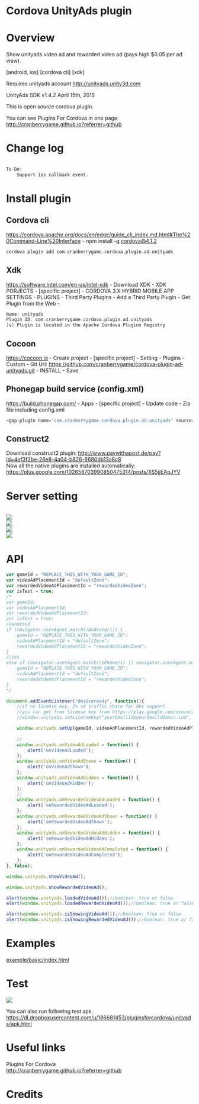 Cordova UnityAds plugin
====================
# Overview #
Show unityads video ad and rewarded video ad (pays high $0.05 per ad view).

[android, ios] [cordova cli] [xdk]

Requires unityads account http://unityads.unity3d.com

UnityAds SDK v1.4.2 April 15th, 2015

This is open source cordova plugin.

You can see Plugins For Cordova in one page: http://cranberrygame.github.io?referrer=github

# Change log #
```c

To-Do:
	Support ios callback event.

```
# Install plugin #

## Cordova cli ##
https://cordova.apache.org/docs/en/edge/guide_cli_index.md.html#The%20Command-Line%20Interface - npm install -g cordova@4.1.2
```c
cordova plugin add com.cranberrygame.cordova.plugin.ad.unityads
```

## Xdk ##
https://software.intel.com/en-us/intel-xdk - Download XDK - XDK PORJECTS - [specific project] - CORDOVA 3.X HYBRID MOBILE APP SETTINGS - PLUGINS - Third Party Plugins - Add a Third Party Plugin - Get Plugin from the Web -
```c
Name: unityads
Plugin ID: com.cranberrygame.cordova.plugin.ad.unityads
[v] Plugin is located in the Apache Cordova Plugins Registry
```

## Cocoon ##
https://cocoon.io - Create project - [specific project] - Setting - Plugins - Custom - Git Url: https://github.com/cranberrygame/cordova-plugin-ad-unityads.git - INSTALL - Save<br>

## Phonegap build service (config.xml) ##
https://build.phonegap.com/ - Apps - [specific project] - Update code - Zip file including config.xml
```c
<gap:plugin name="com.cranberrygame.cordova.plugin.ad.unityads" source="plugins.cordova.io" />
```

## Construct2 ##
Download construct2 plugin: http://www.paywithapost.de/pay?id=4ef3f2be-26e8-4a04-b826-6680db13a8c8
<br>
Now all the native plugins are installed automatically: https://plus.google.com/102658703990850475314/posts/XS5jjEApJYV
# Server setting #
```c
```

<img src="https://github.com/cranberrygame/cordova-plugin-ad-unityads/blob/master/doc/gameId1.png"><br>
<img src="https://github.com/cranberrygame/cordova-plugin-ad-unityads/blob/master/doc/gameId2.png"><br>
<img src="https://github.com/cranberrygame/cordova-plugin-ad-unityads/blob/master/doc/gameId3.png"><br>
<img src="https://github.com/cranberrygame/cordova-plugin-ad-unityads/blob/master/doc/gameId4.png">

# API #
```javascript
var gameId = "REPLACE_THIS_WITH_YOUR_GAME_ID";
var videoAdPlacementId = "defaultZone";
var rewardedVideoAdPlacementId = "rewardedVideoZone";
var isTest = true;
/*
var gameId;
var videoAdPlacementId;
var rewardedVideoAdPlacementId;
var isTest = true;
//android
if (navigator.userAgent.match(/Android/i)) {
	gameId = "REPLACE_THIS_WITH_YOUR_GAME_ID";
	videoAdPlacementId = "defaultZone";
	rewardedVideoAdPlacementId = "rewardedVideoZone";
}
//ios
else if (navigator.userAgent.match(/iPhone/i) || navigator.userAgent.match(/iPad/i)) {
	gameId = "REPLACE_THIS_WITH_YOUR_GAME_ID";
	videoAdPlacementId = "defaultZone";
	rewardedVideoAdPlacementId = "rewardedVideoZone";
}
*/

document.addEventListener("deviceready", function(){
	//if no license key, 2% ad traffic share for dev support.
	//you can get free license key from https://play.google.com/store/apps/details?id=com.cranberrygame.pluginsforcordova
	//window.unityads.setLicenseKey("yourEmailId@yourEmaildDamin.com", "yourFreeLicenseKey");

	window.unityads.setUp(gameId, videoAdPlacementId, rewardedVideoAdPlacementId, isTest);
	
	//
	window.unityads.onVideoAdLoaded = function() {
		alert('onVideoAdLoaded');
	};	
	window.unityads.onVideoAdShown = function() {
		alert('onVideoAdShown');
	};
	window.unityads.onVideoAdHidden = function() {
		alert('onVideoAdHidden');
	};
	//
	window.unityads.onRewardedVideoAdLoaded = function() {
		alert('onRewardedVideoAdLoaded');
	};	
	window.unityads.onRewardedVideoAdShown = function() {
		alert('onRewardedVideoAdShown');
	};
	window.unityads.onRewardedVideoAdHidden = function() {
		alert('onRewardedVideoAdHidden');
	};	
	window.unityads.onRewardedVideoAdCompleted = function() {
		alert('onRewardedVideoAdCompleted');
	};
}, false);

window.unityads.showVideoAd();

window.unityads.showRewardedVideoAd();

alert(window.unityads.loadedVideoAd());//boolean: true or false
alert(window.unityads.loadedRewardedVideoAd());//boolean: true or false

alert(window.unityads.isShowingVideoAd());//boolean: true or false
alert(window.unityads.isShowingRewardedVideoAd());//boolean: true or false
```
# Examples #
<a href="https://github.com/cranberrygame/cordova-plugin-ad-unityads/blob/master/example/basic/index.html">example/basic/index.html</a><br>

# Test #

[![](http://img.youtube.com/vi/L_TgOf-XwDY/0.jpg)](https://www.youtube.com/watch?v=L_TgOf-XwDY&feature=youtu.be "Youtube")

You can also run following test apk.
https://dl.dropboxusercontent.com/u/186681453/pluginsforcordova/unityads/apk.html

# Useful links #

Plugins For Cordova<br>
http://cranberrygame.github.io?referrer=github

# Credits #
